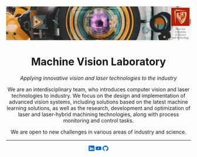 <p align="center"><img src="https://github.com/mvlab-git/.github/blob/main/readmeImages/header.jpg" width="900"></p>

<div align=center>

# Machine Vision Laboratory

*Applying innovative vision and laser technologies to the industry*


We are an interdisciplinary team, who introduces computer vision and laser technologies to industry. We focus on the design and implementation of advanced vision systems, including solutions based on the latest machine learning solutions, as well as the research, development and optimization of laser and laser-hybrid machining technologies, along with process monitoring and control tasks.


We are open to new challenges in various areas of industry and science.

---

<a href="https://www.linkedin.com/company/68749470/" style="text-decoration:none;">
    <img src="https://github.com/mvlab-git/.github/blob/main/readmeImages/social-linkedin.png" width=3%></a> 
<a href="https://www.youtube.com/channel/UCyeLfi7MUmoUAJlK1sNjkgQ" style="text-decoration:none;">
    <img src="https://github.com/mvlab-git/.github/blob/main/readmeImages/social-youtube.png" width=3%></a>    
<a href="https://github.com/orgs/mvlab-git/repositories" style="text-decoration:none;">
    <img src="https://github.com/mvlab-git/.github/blob/main/readmeImages/social-github.png" width=3%></a>
</div>
